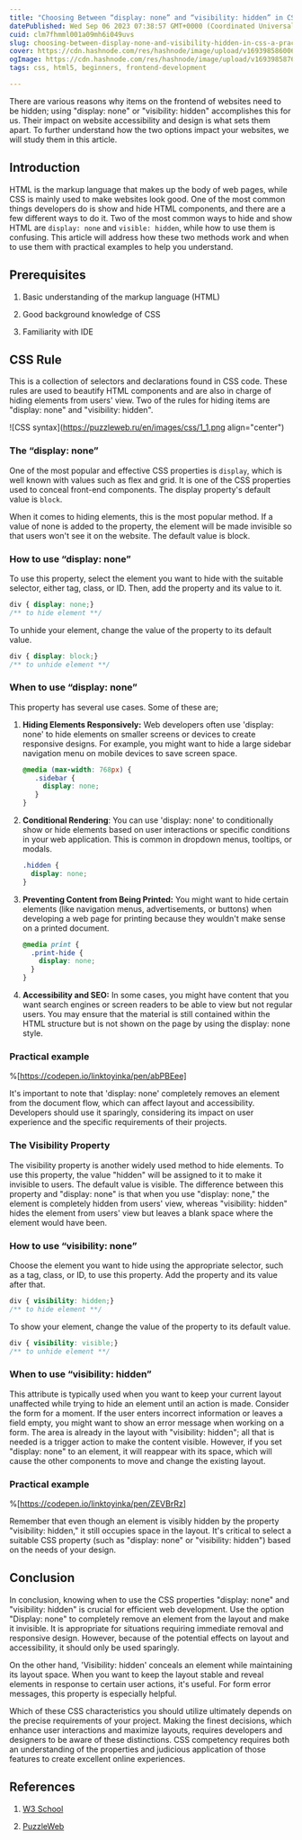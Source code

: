 ```yaml
---
title: "Choosing Between “display: none” and “visibility: hidden” in CSS: A Practical Guide"
datePublished: Wed Sep 06 2023 07:38:57 GMT+0000 (Coordinated Universal Time)
cuid: clm7fhmml001a09mh6i049uvs
slug: choosing-between-display-none-and-visibility-hidden-in-css-a-practical-guide
cover: https://cdn.hashnode.com/res/hashnode/image/upload/v1693985860069/d2d0d41e-7623-42f3-b29a-c03c8dd2263e.jpeg
ogImage: https://cdn.hashnode.com/res/hashnode/image/upload/v1693985876226/6d240403-2656-4efc-8659-80496bef9762.jpeg
tags: css, html5, beginners, frontend-development

---
```


There are various reasons why items on the frontend of websites need to be hidden; using "display: none" or "visibility: hidden" accomplishes this for us. Their impact on website accessibility and design is what sets them apart. To further understand how the two options impact your websites, we will study them in this article.

## Introduction

HTML is the markup language that makes up the body of web pages, while CSS is mainly used to make websites look good. One of the most common things developers do is show and hide HTML components, and there are a few different ways to do it. Two of the most common ways to hide and show HTML are `display: none` and `visible: hidden`, while how to use them is confusing. This article will address how these two methods work and when to use them with practical examples to help you understand.

## Prerequisites

1. Basic understanding of the markup language (HTML)
    
2. Good background knowledge of CSS
    
3. Familiarity with IDE
    

## CSS Rule

This is a collection of selectors and declarations found in CSS code. These rules are used to beautify HTML components and are also in charge of hiding elements from users' view. Two of the rules for hiding items are "display: none" and "visibility: hidden".

![CSS syntax](https://puzzleweb.ru/en/images/css/1_1.png align="center")

### The “display: none”

One of the most popular and effective CSS properties is `display`, which is well known with values such as flex and grid. It is one of the CSS properties used to conceal front-end components. The display property's default value is `block`.

When it comes to hiding elements, this is the most popular method. If a value of none is added to the property, the element will be made invisible so that users won't see it on the website. The default value is block.

### How to use “display: none”

To use this property, select the element you want to hide with the suitable selector, either tag, class, or ID. Then, add the property and its value to it.

```css
div { display: none;}
/** to hide element **/
```

To unhide your element, change the value of the property to its default value.

```css
div { display: block;}
/** to unhide element **/
```

### When to use “display: none”

This property has several use cases. Some of these are;

1. **Hiding Elements Responsively:** Web developers often use 'display: none' to hide elements on smaller screens or devices to create responsive designs. For example, you might want to hide a large sidebar navigation menu on mobile devices to save screen space.
    
    ```css
    @media (max-width: 768px) {
       .sidebar {
         display: none;
       }
    }
    ```
    
2. **Conditional Rendering**: You can use 'display: none' to conditionally show or hide elements based on user interactions or specific conditions in your web application. This is common in dropdown menus, tooltips, or modals.
    
    ```css
    .hidden {
      display: none;
    }
    ```
    
3. **Preventing Content from Being Printed:** You might want to hide certain elements (like navigation menus, advertisements, or buttons) when developing a web page for printing because they wouldn't make sense on a printed document.
    
    ```css
    @media print {
      .print-hide {
        display: none;
      }
    }
    ```
    
4. **Accessibility and SEO:** In some cases, you might have content that you want search engines or screen readers to be able to view but not regular users. You may ensure that the material is still contained within the HTML structure but is not shown on the page by using the display: none style.
    

### Practical example

%[https://codepen.io/linktoyinka/pen/abPBEee] 

It's important to note that 'display: none' completely removes an element from the document flow, which can affect layout and accessibility. Developers should use it sparingly, considering its impact on user experience and the specific requirements of their projects.

### The Visibility Property

The visibility property is another widely used method to hide elements. To use this property, the value "hidden" will be assigned to it to make it invisible to users. The default value is visible. The difference between this property and "display: none" is that when you use "display: none," the element is completely hidden from users' view, whereas "visibility: hidden" hides the element from users' view but leaves a blank space where the element would have been.

### How to use “visibility: none”

Choose the element you want to hide using the appropriate selector, such as a tag, class, or ID, to use this property. Add the property and its value after that.

```css
div { visibility: hidden;}
/** to hide element **/
```

To show your element, change the value of the property to its default value.

```css
div { visibility: visible;}
/** to unhide element **/
```

### When to use “visibility: hidden”

This attribute is typically used when you want to keep your current layout unaffected while trying to hide an element until an action is made. Consider the form for a moment. If the user enters incorrect information or leaves a field empty, you might want to show an error message when working on a form. The area is already in the layout with "visibility: hidden"; all that is needed is a trigger action to make the content visible. However, if you set "display: none" to an element, it will reappear with its space, which will cause the other components to move and change the existing layout.

### Practical example

%[https://codepen.io/linktoyinka/pen/ZEVBrRz] 

Remember that even though an element is visibly hidden by the property "visibility: hidden," it still occupies space in the layout. It's critical to select a suitable CSS property (such as "display: none" or "visibility: hidden") based on the needs of your design.

## Conclusion

In conclusion, knowing when to use the CSS properties "display: none" and "visibility: hidden" is crucial for efficient web development. Use the option "Display: none" to completely remove an element from the layout and make it invisible. It is appropriate for situations requiring immediate removal and responsive design. However, because of the potential effects on layout and accessibility, it should only be used sparingly.

On the other hand, 'Visibility: hidden' conceals an element while maintaining its layout space. When you want to keep the layout stable and reveal elements in response to certain user actions, it's useful. For form error messages, this property is especially helpful.

Which of these CSS characteristics you should utilize ultimately depends on the precise requirements of your project. Making the finest decisions, which enhance user interactions and maximize layouts, requires developers and designers to be aware of these distinctions. CSS competency requires both an understanding of the properties and judicious application of those features to create excellent online experiences.

## References

1. [W3 School](https://www.w3schools.com/cssref/pr_class_display.php)
    
2. [PuzzleWeb](https://puzzleweb.ru/en/css/1_css_syntax.php)